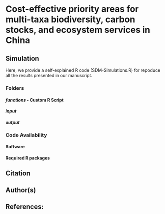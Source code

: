 # Cost-effective priority areas for multi-taxa biodiversity, carbon stocks, and ecosystem services in China

## Simulation

Here, we provide a self-explained R code (SDM-Simulations.R) for repoduce all the results presented in our manuscript. 

###  **Folders**
#### *functions* - Custom R Script

#### *input*

#### *output*


###  Code Availability
#### Software

#### Required R packages

## Citation


## Author(s)

## References: 

